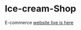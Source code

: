 # Ice-cream-Shop
E-commerce
[website live is here](https://htmlpreview.github.io/?https://github.com/Le-Xandar/Ice-cream-Shop/blob/master/home.html)
